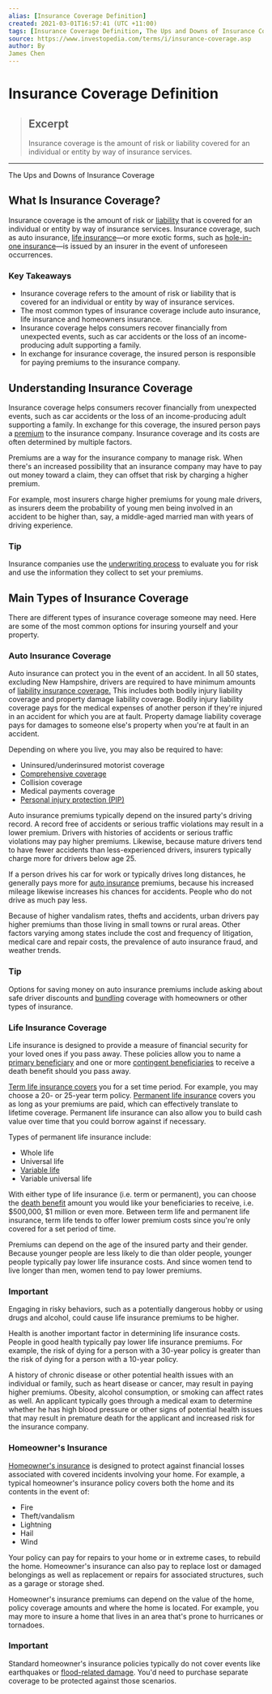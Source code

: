 ```yaml
---
alias: [Insurance Coverage Definition]
created: 2021-03-01T16:57:41 (UTC +11:00)
tags: [Insurance Coverage Definition, The Ups and Downs of Insurance Coverage]
source: https://www.investopedia.com/terms/i/insurance-coverage.asp
author: By
James Chen
---
```


# Insurance Coverage Definition

> ## Excerpt
> Insurance coverage is the amount of risk or liability covered for an individual or entity by way of insurance services.

---

The Ups and Downs of Insurance Coverage
## What Is Insurance Coverage?

Insurance coverage is the amount of risk or [liability](https://www.investopedia.com/terms/l/liability.asp) that is covered for an individual or entity by way of insurance services. Insurance coverage, such as auto insurance, [life insurance](https://www.investopedia.com/articles/active-trading/120814/life-insurance-smart-investment.asp)—or more exotic forms, such as [hole-in-one insurance](https://www.investopedia.com/terms/h/holeinone-insurance.asp)—is issued by an insurer in the event of unforeseen occurrences.

### Key Takeaways

-   Insurance coverage refers to the amount of risk or liability that is covered for an individual or entity by way of insurance services.
-   The most common types of insurance coverage include auto insurance, life insurance and homeowners insurance.
-   Insurance coverage helps consumers recover financially from unexpected events, such as car accidents or the loss of an income-producing adult supporting a family.
-   In exchange for insurance coverage, the insured person is responsible for paying premiums to the insurance company.

## Understanding Insurance Coverage

Insurance coverage helps consumers recover financially from unexpected events, such as car accidents or the loss of an income-producing adult supporting a family. In exchange for this coverage, the insured person pays a [premium](https://www.investopedia.com/terms/i/insurance-premium.asp) to the insurance company. Insurance coverage and its costs are often determined by multiple factors.

Premiums are a way for the insurance company to manage risk. When there's an increased possibility that an insurance company may have to pay out money toward a claim, they can offset that risk by charging a higher premium.

For example, most insurers charge higher premiums for young male drivers, as insurers deem the probability of young men being involved in an accident to be higher than, say, a middle-aged married man with years of driving experience.

### Tip

Insurance companies use the [underwriting process](https://www.investopedia.com/terms/u/underwriting.asp) to evaluate you for risk and use the information they collect to set your premiums.

## Main Types of Insurance Coverage

There are different types of insurance coverage someone may need. Here are some of the most common options for insuring yourself and your property.

### Auto Insurance Coverage

Auto insurance can protect you in the event of an accident. In all 50 states, excluding New Hampshire, drivers are required to have minimum amounts of [liability insurance coverage.](https://www.investopedia.com/terms/a/automobile-liability-insurance.asp) This includes both bodily injury liability coverage and property damage liability coverage. Bodily injury liability coverage pays for the medical expenses of another person if they're injured in an accident for which you are at fault. Property damage liability coverage pays for damages to someone else's property when you're at fault in an accident.

Depending on where you live, you may also be required to have:

-   Uninsured/underinsured motorist coverage
-   [Comprehensive coverage](https://www.investopedia.com/terms/c/comprehensive-insurance.asp)
-   Collision coverage
-   Medical payments coverage
-   [Personal injury protection (PIP)](https://www.investopedia.com/terms/p/personal-injury-protection-pip.asp)

Auto insurance premiums typically depend on the insured party's driving record. A record free of accidents or serious traffic violations may result in a lower premium. Drivers with histories of accidents or serious traffic violations may pay higher premiums. Likewise, because mature drivers tend to have fewer accidents than less-experienced drivers, insurers typically charge more for drivers below age 25.

If a person drives his car for work or typically drives long distances, he generally pays more for [auto insurance](https://www.investopedia.com/insurance/how-to-find-car-insurance/) premiums, because his increased mileage likewise increases his chances for accidents. People who do not drive as much pay less.

Because of higher vandalism rates, thefts and accidents, urban drivers pay higher premiums than those living in small towns or rural areas. Other factors varying among states include the cost and frequency of litigation, medical care and repair costs, the prevalence of auto insurance fraud, and weather trends.

### Tip

Options for saving money on auto insurance premiums include asking about safe driver discounts and [bundling](https://www.investopedia.com/terms/b/bundling.asp) coverage with homeowners or other types of insurance.

### Life Insurance Coverage

Life insurance is designed to provide a measure of financial security for your loved ones if you pass away. These policies allow you to name a [primary beneficiary](https://www.investopedia.com/terms/p/primary-beneficiary.asp) and one or more [contingent beneficiaries](https://www.investopedia.com/terms/c/contingent_beneficiary.asp) to receive a death benefit should you pass away.

[Term life insurance covers](https://www.investopedia.com/ask/answers/08/term-life-insurance.asp) you for a set time period. For example, you may choose a 20- or 25-year term policy. [Permanent life insurance](https://www.investopedia.com/terms/p/permanentlife.asp) covers you as long as your premiums are paid, which can effectively translate to lifetime coverage. Permanent life insurance can also allow you to build cash value over time that you could borrow against if necessary.

Types of permanent life insurance include:

-   Whole life
-   Universal life
-   [Variable life](https://www.investopedia.com/ask/answers/08/variable-life-insurance.asp)
-   Variable universal life

With either type of life insurance (i.e. term or permanent), you can choose the [death benefit](https://www.investopedia.com/terms/d/deathbenefit.asp) amount you would like your beneficiaries to receive, i.e. $500,000, $1 million or even more. Between term life and permanent life insurance, term life tends to offer lower premium costs since you're only covered for a set period of time.

Premiums can depend on the age of the insured party and their gender. Because younger people are less likely to die than older people, younger people typically pay lower life insurance costs. And since women tend to live longer than men, women tend to pay lower premiums.

### Important

Engaging in risky behaviors, such as a potentially dangerous hobby or using drugs and alcohol, could cause life insurance premiums to be higher.

Health is another important factor in determining life insurance costs. People in good health typically pay lower life insurance premiums. For example, the risk of dying for a person with a 30-year policy is greater than the risk of dying for a person with a 10-year policy.

A history of chronic disease or other potential health issues with an individual or family, such as heart disease or cancer, may result in paying higher premiums. Obesity, alcohol consumption, or smoking can affect rates as well. An applicant typically goes through a medical exam to determine whether he has high blood pressure or other signs of potential health issues that may result in premature death for the applicant and increased risk for the insurance company.

### Homeowner's Insurance

[Homeowner's insurance](https://www.investopedia.com/insurance/homeowners-insurance-guide/) is designed to protect against financial losses associated with covered incidents involving your home. For example, a typical homeowner's insurance policy covers both the home and its contents in the event of:

-   Fire
-   Theft/vandalism
-   Lightning
-   Hail
-   Wind

Your policy can pay for repairs to your home or in extreme cases, to rebuild the home. Homeowner's insurance can also pay to replace lost or damaged belongings as well as replacement or repairs for associated structures, such as a garage or storage shed.

Homeowner's insurance premiums can depend on the value of the home, policy coverage amounts and where the home is located. For example, you may more to insure a home that lives in an area that's prone to hurricanes or tornadoes.

### Important

Standard homeowner's insurance policies typically do not cover events like earthquakes or [flood-related damage](https://www.investopedia.com/terms/f/flood-insurance.asp). You'd need to purchase separate coverage to be protected against those scenarios.

